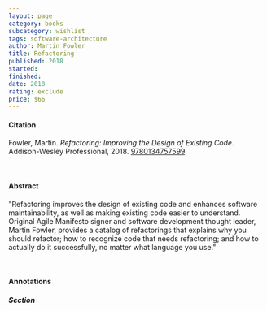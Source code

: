 ```yaml
---
layout: page
category: books
subcategory: wishlist
tags: software-architecture
author: Martin Fowler
title: Refactoring
published: 2018
started:
finished:
date: 2018
rating: exclude
price: $66
---
```


#### Citation

Fowler, Martin. *Refactoring: Improving the Design of Existing Code.* Addison-Wesley Professional, 2018. [9780134757599](https://www.amazon.ca/Refactoring-Improving-Design-Existing-Code/dp/0134757599/).

<br>

#### Abstract

"Refactoring improves the design of existing code and enhances software maintainability, as well as making existing code easier to understand. Original Agile Manifesto signer and software development thought leader, Martin Fowler, provides a catalog of refactorings that explains why you should refactor; how to recognize code that needs refactoring; and how to actually do it successfully, no matter what language you use."

<br>

#### Annotations

##### Section

